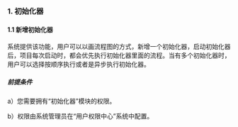 ### 1. 初始化器

#### 1.1 新增初始化器

系统提供该功能，用户可以以画流程图的方式，新增一个初始化器，启动初始化器后，项目每次启动时，都会优先执行初始化器里面的流程。当有多个初始化器时，用户可以选择按顺序执行或者是异步执行初始化器。

##### 前提条件

a）您需要拥有“初始化器”模块的权限。

b）权限由系统管理员在“用户权限中心”系统中配置。
